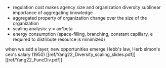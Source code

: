 - regulation cost makes agency size and organization diversity sublinear 
importance of aggregating knowledge
- aggregated property of organization change over the size of the organization
- scaling analysis: y = ax^beta
- energy consumption (space-filling, branching, constant capiliary, e required to distribute resource is minimized)

when we add a layer, new opportunities emerge
Hebb's law, Herb simon's ceo's salary (1950)
[[ref/Yang22_Diversity_scaling_slides.pdf]]
[[ref/Yang22_FuncDiv.pdf]]